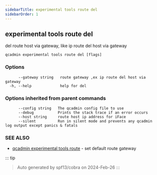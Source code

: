 ```yaml
---
sidebarTitle: experimental tools route del
sidebarOrder: 1
---
```


## experimental tools route del

del route host via gateway, like ip route del host via gateway

```
qcadmin experimental tools route del [flags]
```

### Options

```
      --gateway string   route gateway ,ex ip route del host via gateway
  -h, --help             help for del
```

### Options inherited from parent commands

```
      --config string   The qcadmin config file to use
      --debug           Prints the stack trace if an error occurs
      --host string     route host ip address for iFace
      --silent          Run in silent mode and prevents any qcadmin log output except panics & fatals
```

### SEE ALSO

* [qcadmin experimental tools route](experimental_tools_route.md)	 - set default route gateway

::: tip
>Auto generated by spf13/cobra on 2024-Feb-26
:::